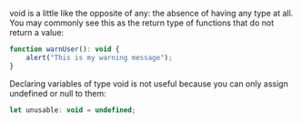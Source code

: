 void is a little like the opposite of any: the absence of having any type at all. You may commonly see this as the return type of functions that do not return a value:


```javascript
function warnUser(): void {
    alert("This is my warning message");
}
```

Declaring variables of type void is not useful because you can only assign undefined or null to them:

```javascript
let unusable: void = undefined;
```
